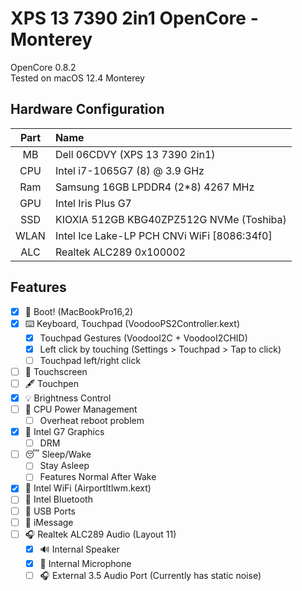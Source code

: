 # XPS 13 7390 2in1 OpenCore - Monterey

OpenCore 0.8.2  
Tested on macOS 12.4 Monterey

## Hardware Configuration

| Part | Name |
|:--:|:--|
| MB   | Dell 06CDVY (XPS 13 7390 2in1)               |
| CPU  | Intel i7-1065G7 (8) @ 3.9 GHz                |
| Ram  | Samsung 16GB LPDDR4 (2*8) 4267 MHz           |
| GPU  | Intel Iris Plus G7                           |
| SSD  | KIOXIA 512GB KBG40ZPZ512G NVMe (Toshiba)     |
| WLAN | Intel Ice Lake-LP PCH CNVi WiFi [8086:34f0]  |
| ALC  | Realtek ALC289 0x100002                      |

## Features

- [x] 🍎 Boot! (MacBookPro16,2)
- [x] ⌨️ Keyboard, Touchpad (VoodooPS2Controller.kext)
  - [x] Touchpad Gestures (VoodooI2C + VoodooI2CHID)
  - [x] Left click by touching (Settings > Touchpad > Tap to click)
  - [ ] Touchpad left/right click
- [ ] 🤞 Touchscreen
- [ ] 🖋 Touchpen
- [x] 💡 Brightness Control
- [ ] 🔋 CPU Power Management
  - [ ] Overheat reboot problem
- [x] 🌈 Intel G7 Graphics
  - [ ] DRM
- [ ] 😴 Sleep/Wake
  - [ ] Stay Asleep
  - [ ] Features Normal After Wake
- [x] 📶 Intel WiFi (AirportItlwm.kext)
- [ ] 📶 Intel Bluetooth
- [ ] 🔌 USB Ports
- [ ] 💬 iMessage
- [ ] 🎧 Realtek ALC289 Audio (Layout 11)
  - [x] 🔊 Internal Speaker
  - [x] 🎤 Internal Microphone
  - [ ] 🎧 External 3.5 Audio Port (Currently has static noise)
